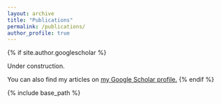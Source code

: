 ```yaml
---
layout: archive
title: "Publications"
permalink: /publications/
author_profile: true
---
```


{% if site.author.googlescholar %}
   <p>Under construction. </p>
  You can also find my articles on <u><a href="{{author.googlescholar}}">my Google Scholar profile</a>.</u>
{% endif %}

{% include base_path %}

<!-- {% for post in site.publications reversed %}
  {% include archive-single.html %}
{% endfor %} -->
